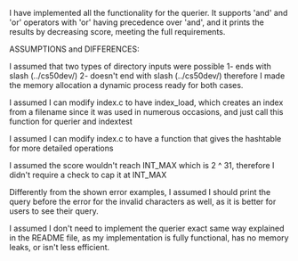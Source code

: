 I have implemented all the functionality for the querier. It supports 'and' and 'or'
operators with 'or' having precedence over 'and', and it prints the results by decreasing score, meeting the full requirements.

ASSUMPTIONS and DIFFERENCES: 

I assumed that two types of directory inputs were possible
    1- ends with slash (../cs50dev/)
    2- doesn't end with slash (../cs50dev/)
    therefore I made the memory allocation a dynamic process ready for both cases.

I assumed I can modify index.c to have index_load, which creates an index from a filename
since it was used in numerous occasions, and just call this function for querier and indextest

I assumed I can modify index.c to have a function that gives the hashtable for more detailed operations

I assumed the score wouldn't reach INT_MAX which is 2 ^ 31, therefore I didn't require a check to cap it at INT_MAX

Differently from the shown error examples, 
I assumed I should print the query before the error for the invalid characters as well, as it is better for
users to see their query. 

I assumed I don't need to implement the querier exact same way explained in the README file, as my implementation
is fully functional, has no memory leaks, or isn't less efficient.